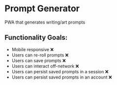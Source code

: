 # Prompt Generator

PWA that generates writing/art prompts

## Functionality Goals:

- Mobile responsive :x:
- Users can re-roll prompts :x:
- Users can save prompts :x:
- Users can interact off-network :x:
- Users can persist saved prompts in a session :x:
- Users can persist saved prompts in an account :x:
